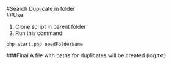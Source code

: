 #Search Duplicate in folder  
##Use
1. Clone script in parent folder
2. Run this command:
```
php start.php needFolderName
```
###Final
A file with paths for duplicates will be created (log.txt)
 